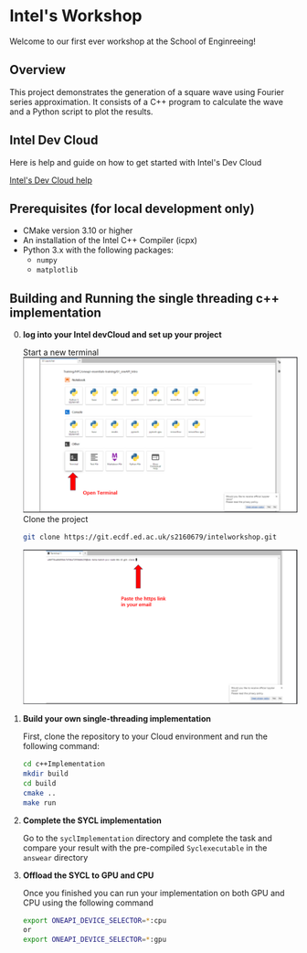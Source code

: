 # Intel's Workshop
Welcome to our first ever workshop at the School of Enginreeing!

## Overview

This project demonstrates the generation of a square wave using Fourier series approximation. It consists of a C++ program to calculate the wave and a Python script to plot the results.


## Intel Dev Cloud

Here is help and guide on how to get started with Intel's Dev Cloud

[Intel's Dev Cloud help](https://console.cloud.intel.com/docs/index.html)


## Prerequisites (for local development only)

- CMake version 3.10 or higher
- An installation of the Intel C++ Compiler (icpx)
- Python 3.x with the following packages:
  - `numpy`
  - `matplotlib`


## Building and Running the single threading c++ implementation

0. **log into your Intel devCloud and set up your project**

   Start a new terminal 
   ![Start a new terminal](/InstructionImage/step1.png "step1")
   Clone the project
   ```bash
   git clone https://git.ecdf.ed.ac.uk/s2160679/intelworkshop.git
   ```   
   ![clone](/InstructionImage/step2.png "step2")


   
1. **Build your own single-threading implementation**

   First, clone the repository to your Cloud environment and run the following command:

   ```bash
   cd c++Implementation
   mkdir build
   cd build
   cmake ..
   make run 
   ```

2. **Complete the SYCL implementation**

   Go to the `syclImplementation` directory and complete the task and compare your result with the pre-compiled `Syclexecutable` in the `answear` directory 
   

3. **Offload the SYCL to GPU and CPU**

    Once you finished you can run your implementation on both GPU and CPU using the following command 


   ```bash
   export ONEAPI_DEVICE_SELECTOR=*:cpu 
   or
   export ONEAPI_DEVICE_SELECTOR=*:gpu 
   ```
